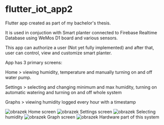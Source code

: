 # flutter_iot_app2

Flutter app created as part of my bachelor's thesis. 

It is used in conjuction with Smart planter connected to Firebase Realtime Database using WeMos D1 board and various sensors.

This app can authorize a user (Not yet fully implemented) and after that, user can control, view and customize smart planter.

App has 3 primary screens:

Home > viewing humidity, temperature and manually turning on and off water pump.

Settings > selecting and changing minimum and max humidity, turning on automatic watering and turning on and off whole system

Graphs > viewing humidity logged every hour with a timestamp

![obrazek](https://github.com/nico-magic/flutter-iot-planter-app/assets/93150987/38b04f41-91a6-49ab-b626-70ef1029c920)
Home screen
![obrazek](https://github.com/nico-magic/flutter-iot-planter-app/assets/93150987/ec14e0a1-4e35-4321-9fc4-17585a1a1ec4)
Settings screen
![obrazek](https://github.com/nico-magic/flutter-iot-planter-app/assets/93150987/fd89a2b3-e692-4d4c-932a-b07711ce3a6f)
Selecting humidity
![obrazek](https:/github.com/nico-magic/flutter-iot-planter-app/assets/93150987/b47e9c9b-7269-4336-9d19-6c8ba46d49f2)
Graph screen
![obrazek](https://github.com/nico-magic/flutter-iot-planter-app/assets/93150987/c8ebef74-f2d9-4993-afe3-8badb4ace4fa)
Hardware part of this system
